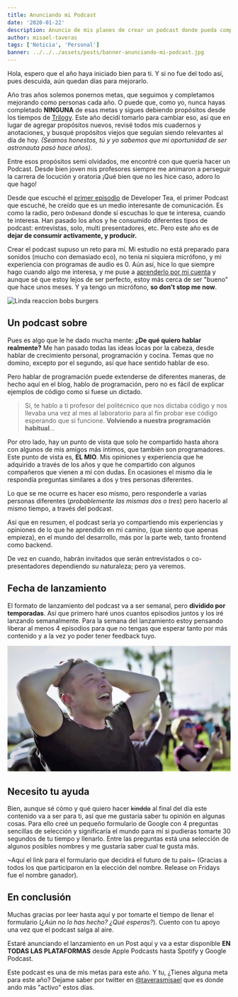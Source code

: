 ```yaml
---
title: Anunciando mi Podcast
date: '2020-01-22'
description: Anuncio de mis planes de crear un podcast donde pueda compartir más de cerca temas varios, orientados a la programación pero más enfocados en el día a día del programador.
author: misael-taveras
tags: ['Noticia', 'Personal']
banner: ../../../assets/posts/banner-anunciando-mi-podcast.jpg
---
```


Hola, espero que el año haya iniciado bien para ti. Y si no fue del todo así, pues descuida, aún quedan días para mejorarlo.

Año tras años solemos ponernos metas, que seguimos y completamos mejorando como personas cada año. O puede que, como yo, nunca hayas completado **NINGUNA** de esas metas y sigues debiendo propósitos desde los tiempos de [Trilogy](https://en.wikipedia.org/wiki/Trilogy_(The_Weeknd_album)). Este año decidí tomarlo para cambiar eso, así que en lugar de agregar propósitos nuevos, revisé todos mis cuadernos y anotaciones, y busqué propósitos viejos que seguían siendo relevantes al día de hoy. _(Seamos honestos, tú y yo sabemos que mi oportunidad de ser astronauta pasó hace años)_.

Entre esos propósitos semi olvidados, me encontré con que quería hacer un Podcast. Desde bien joven mis profesores siempre me animaron a perseguir la carrera de locución y oratoria ¡Qué bien que no les hice caso, adoro lo que hago!

Desde que escuché el [primer episodio](https://spec.fm/podcasts/developer-tea/6527) de Developer Tea, el primer Podcast que escuché, he creído que es un medio interesante de comunicación. Es como la radio, pero `OnDemand` donde sí escuchas lo que te interesa, cuando te interesa. Han pasado los años y he consumido diferentes tipos de podcast: entrevistas, solo, multi presentadores, etc. Pero este año es de **dejar de consumir activamente, y producir.**

Crear el podcast supuso un reto para mí. Mi estudio no está preparado para sonidos (mucho con demasiado eco), no tenía ni siquiera micrófono, y mi experiencia con programas de audio es 0. Aún así, hice lo que siempre hago cuando algo me interesa, y me puse a [aprenderlo por mi cuenta](aprendiendo-a-aprender) y aunque sé que estoy lejos de ser perfecto, estoy más cerca de ser "bueno" que hace unos meses. Y ya tengo un micrófono, **so don't stop me now**.

![Linda reaccion bobs burgers](https://media.giphy.com/media/inyqrgp9o3NUA/giphy.gif)

## Un podcast sobre

Pues es algo que le he dado mucha mente: **¿De qué quiero hablar realmente?** Me han pasado todas las ideas locas por la cabeza, desde hablar de crecimiento personal, programación y cocina. Temas que no domino, excepto por el segundo, así que hace sentido hablar de eso.

Pero hablar de programación puede extenderse de diferentes maneras, de hecho aquí en el blog, hablo de programación, pero no es fácil de explicar ejemplos de código como si fuese un dictado.

> Sí, te hablo a ti profesor del politécnico que nos dictaba código y nos llevaba una vez al mes al laboratorio para al fin probar ese código esperando que si funcione. **Volviendo a nuestra programación habitual**...

Por otro lado, hay un punto de vista que solo he compartido hasta ahora con algunos de mis amigos más íntimos, que también son programadores. Este punto de vista es, **EL MIO**. Mis opiniones y experiencia que he adquirido a través de los años y que he compartido con algunos compañeros que vienen a mí con dudas. En ocasiones el mismo día le respondía preguntas similares a dos y tres personas diferentes.

Lo que se me ocurre es hacer eso mismo, pero responderle a varias personas diferentes (*probablemente las mismas dos o tres*) pero hacerlo al mismo tiempo, a través del podcast.

Así que en resumen, el podcast sería yo compartiendo mis experiencias y opiniones de lo que he aprendido en mi camino, (que siento que apenas empieza), en el mundo del desarrollo, más por la parte web, tanto frontend como backend.

De vez en cuando, habrán invitados que serán entrevistados o co-presentadores dependiendo su naturaleza; pero ya veremos.

## Fecha de lanzamiento

El formato de lanzamiento del podcast va a ser semanal, pero **dividido por temporadas**. Así que primero haré unos cuantos episodios juntos y los iré lanzando semanalmente. Para la semana del lanzamiento estoy pensando liberar al menos 4 episodios para que no tengas que esperar tanto por más contenido y a la vez yo poder tener feedback tuyo.

![Elon Musk Reaction](../../../assets/posts/elon-musk-reaction.jpg)

## Necesito tu ayuda

Bien, aunque sé cómo y qué quiero hacer ~~kindda~~  al final del día este contenido va a ser para ti, así que me gustaría saber tu opinión en algunas cosas. Para ello creé un pequeño formulario de Google con 4 preguntas sencillas de selección y significaría el mundo para mí si pudieras tomarte 30 segundos de tu tiempo y llenarlo. Entre las preguntas está una selección de algunos posibles nombres y me gustaría saber cual te gusta más.

~Aquí el link para el formulario que decidirá el futuro de tu país~ (Gracias a todos los que participaron en la elección del nombre. Release on Fridays fue el nombre ganador).

## En conclusión

Muchas gracias por leer hasta aquí y por tomarte el tiempo de llenar el formulario (_¿Aún no lo has hecho? ¿Qué esperas?_). Cuento con tu apoyo una vez que el podcast salga al aire.

Estaré anunciando el lanzamiento en un Post aquí y va a estar disponible **EN TODAS LAS PLATAFORMAS** desde Apple Podcasts hasta Spotify y Google Podcast.

Este podcast es una de mis metas para este año. Y tu, ¿Tienes alguna meta para este año? Dejame saber por twitter en [@taverasmisael](https://twitter.com/taverasmisael) que es donde ando más "activo" estos días.
